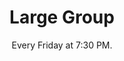 ---
title: "Large Group"
category: "Connect"
description: "Large Groups are weekly meetings held on campus where the body of AACF gathers in a time of fellowship. Each week starts off with icebreakers and a time of worship, followed by a message related to the quarterly subtheme delivered by a speaker.  We also have Post Large Groups where brothers and sisters can get to know each other more through hangouts, conversation, and/or food. Large groups are on Friday nights at 7:30!"
location: "Baker 102 for Fall Quarter."
date: "Every Friday at 7:30 PM." 
gif: "../../images/connect/large_group.gif"
img: "../../images/connect/large_group.jpg"
link: "https://docs.google.com/forms/d/e/1FAIpQLSd4qLeSSFxu9Qk7de_3LiowXIjEzGwGic204vuAm90aewSztg/viewform?usp=sf_link"
---